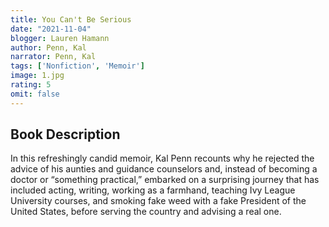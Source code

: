 ```yaml
---
title: You Can't Be Serious 
date: "2021-11-04"
blogger: Lauren Hamann
author: Penn, Kal
narrator: Penn, Kal
tags: ['Nonfiction', 'Memoir']
image: 1.jpg
rating: 5
omit: false
---
```


## Book Description

In this refreshingly candid memoir, Kal Penn recounts why he rejected the advice of his aunties and guidance counselors and, instead of becoming a doctor or “something practical,” embarked on a surprising journey that has included acting, writing, working as a farmhand, teaching Ivy League University courses, and smoking fake weed with a fake President of the United States, before serving the country and advising a real one.